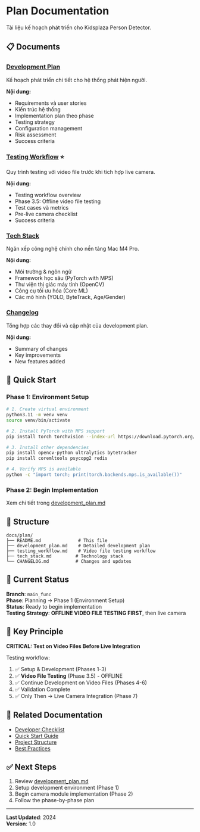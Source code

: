 # Plan Documentation

Tài liệu kế hoạch phát triển cho Kidsplaza Person Detector.

## 📋 Documents

### [Development Plan](development_plan.md)
Kế hoạch phát triển chi tiết cho hệ thống phát hiện người.

**Nội dung:**
- Requirements và user stories
- Kiến trúc hệ thống
- Implementation plan theo phase
- Testing strategy
- Configuration management
- Risk assessment
- Success criteria

### [Testing Workflow](testing_workflow.md) ⭐
Quy trình testing với video file trước khi tích hợp live camera.

**Nội dung:**
- Testing workflow overview
- Phase 3.5: Offline video file testing
- Test cases và metrics
- Pre-live camera checklist
- Success criteria

### [Tech Stack](tech_stack.md)
Ngăn xếp công nghệ chính cho nền tảng Mac M4 Pro.

**Nội dung:**
- Môi trường & ngôn ngữ
- Framework học sâu (PyTorch with MPS)
- Thư viện thị giác máy tính (OpenCV)
- Công cụ tối ưu hóa (Core ML)
- Các mô hình (YOLO, ByteTrack, Age/Gender)

### [Changelog](CHANGELOG.md)
Tổng hợp các thay đổi và cập nhật của development plan.

**Nội dung:**
- Summary of changes
- Key improvements
- New features added

## 🚀 Quick Start

### Phase 1: Environment Setup
```bash
# 1. Create virtual environment
python3.11 -m venv venv
source venv/bin/activate

# 2. Install PyTorch with MPS support
pip install torch torchvision --index-url https://download.pytorch.org/whl/nightly/cpu

# 3. Install other dependencies
pip install opencv-python ultralytics bytetracker
pip install coremltools psycopg2 redis

# 4. Verify MPS is available
python -c "import torch; print(torch.backends.mps.is_available())"
```

### Phase 2: Begin Implementation
Xem chi tiết trong [development_plan.md](development_plan.md)

## 📁 Structure

```
docs/plan/
├── README.md              # This file
├── development_plan.md    # Detailed development plan
├── testing_workflow.md    # Video file testing workflow
├── tech_stack.md         # Technology stack
└── CHANGELOG.md          # Changes and updates
```

## 🎯 Current Status

**Branch**: `main_func`  
**Phase**: Planning → Phase 1 (Environment Setup)  
**Status**: Ready to begin implementation  
**Testing Strategy**: **OFFLINE VIDEO FILE TESTING FIRST**, then live camera

## 🔑 Key Principle

**CRITICAL: Test on Video Files Before Live Integration**

Testing workflow:
1. ✅ Setup & Development (Phases 1-3)
2. ✅ **Video File Testing** (Phase 3.5) - OFFLINE
3. ✅ Continue Development on Video Files (Phases 4-6)
4. ✅ Validation Complete
5. ✅ Only Then → Live Camera Integration (Phase 7)

## 📖 Related Documentation

- [Developer Checklist](../DEVELOPER_CHECKLIST.md)
- [Quick Start Guide](../QUICK_START.md)
- [Project Structure](../standards/project_structure.md)
- [Best Practices](../standards/python_production_best_practices.md)

## ✅ Next Steps

1. Review [development_plan.md](development_plan.md)
2. Setup development environment (Phase 1)
3. Begin camera module implementation (Phase 2)
4. Follow the phase-by-phase plan

---

**Last Updated**: 2024  
**Version**: 1.0

